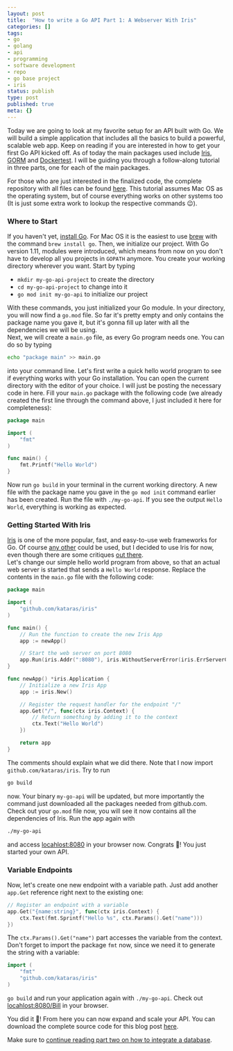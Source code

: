 ```yaml
---
layout: post
title:  "How to write a Go API Part 1: A Webserver With Iris"
categories: []
tags:
- go
- golang
- api
- programming
- software development
- repo
- go base project
- iris
status: publish
type: post
published: true
meta: {}
---
```

Today we are going to look at my favorite setup for an API built with Go. We will build a simple application that includes all the basics to build a powerful, scalable web app. Keep on reading if you are interested in how to get your first Go API kicked off. As of today the main packages used include [Iris](https://github.com/kataras/iris), [GORM](https://github.com/jinzhu/gorm) and [Dockertest](https://github.com/ory/dockertest). I will be guiding you through a follow-along tutorial in three parts, one for each of the main packages.

For those who are just interested in the finalized code, the complete repository with all files can be found [here](https://github.com/jonnylangefeld/go-api-base-project).
This tutorial assumes Mac OS as the operating system, but of course everything works on other systems too (It is just some extra work to lookup the respective commands 😉).

### Where to Start

If you haven't yet, [install Go](https://golang.org/doc/install#testing). For Mac OS it is the easiest to use [brew](https://brew.sh/) with the command `brew install go`. Then, we initialize our project. With Go version 1.11, modules were introduced, which means from now on you don't have to develop all you projects in `GOPATH` anymore. You create your working directory wherever you want. Start by typing

* `mkdir my-go-api-project` to create the directory
* `cd my-go-api-project` to change into it
* `go mod init my-go-api` to initialize our project

With these commands, you just initialized your Go module. In your directory, you will now find a `go.mod` file. So far it's pretty empty and only contains the package name you gave it, but it's gonna fill up later with all the dependencies we will be using.  
Next, we will create a `main.go` file, as every Go program needs one. You can do so by typing

```bash
echo "package main" >> main.go
```

into your command line. Let's first write a quick hello world program to see if everything works with your Go installation. You can open the current directory with the editor of your choice. I will just be posting the necessary code in here. Fill your `main.go` package with the following code (we already created the first line through the command above, I just included it here for completeness):

```go
package main

import (
    "fmt"
)

func main() {
    fmt.Printf("Hello World")
}
```
<!--more-->
Now run `go build` in your terminal in the current working directory. A new file with the package name you gave in the `go mod init` command earlier has been created. Run the file with `./my-go-api`. If you see the output `Hello World`, everything is working as expected.

### Getting Started With Iris

[Iris](https://github.com/kataras/iris) is one of the more popular, fast, and easy-to-use web frameworks for Go. Of course [any other](https://github.com/mingrammer/go-web-framework-stars) could be used, but I decided to use Iris for now, even though there are some critiques [out there](https://www.reddit.com/r/golang/comments/57w79c/why_you_really_should_stop_using_iris/).  
Let's change our simple hello world program from above, so that an actual web server is started that sends a `Hello World` response. Replace the contents in the `main.go` file with the following code:

```go
package main

import (
    "github.com/kataras/iris"
)

func main() {
    // Run the function to create the new Iris App
    app := newApp()

    // Start the web server on port 8080
    app.Run(iris.Addr(":8080"), iris.WithoutServerError(iris.ErrServerClosed))
}

func newApp() *iris.Application {
    // Initialize a new Iris App
    app := iris.New()

    // Register the request handler for the endpoint "/"
    app.Get("/", func(ctx iris.Context) {
        // Return something by adding it to the context
        ctx.Text("Hello World")
    })

    return app
}
```

The comments should explain what we did there. Note that I now import `github.com/kataras/iris`. Try to run 

```bash
go build
```

now. Your binary `my-go-api` will be updated, but more importantly the command just downloaded all the packages needed from github.com. Check out your `go.mod` file now, you will see it now contains all the dependencies of Iris. Run the app again with

```bash
./my-go-api
```

and access [locahlost:8080](http://localhost:8080) in your browser now. Congrats 🎉! You just started your own API.

### Variable Endpoints

Now, let's create one new endpoint with a variable path. Just add another `app.Get` reference right next to the existing one:

```go
// Register an endpoint with a variable
app.Get("{name:string}", func(ctx iris.Context) {
    ctx.Text(fmt.Sprintf("Hello %s", ctx.Params().Get("name")))
})
```

The `ctx.Params().Get("name")` part accesses the variable from the context. Don't forget to import the package `fmt` now, since we need it to generate the string with a variable:

```go
import (
    "fmt"
    "github.com/kataras/iris"
)
```

`go build` and run your application again with `./my-go-api`. Check out [locahlost:8080/Bill](http://localhost:8080/Bill) in your browser.

You did it 🎊! From here you can now expand and scale your API. You can download the complete source code for this blog post [here](https://github.com/jonnylangefeld/go-api-base-project/archive/part-1.zip).

Make sure to [continue reading part two on how to integrate a database](/blog/how-to-write-a-go-api-part-2-database-integration).